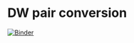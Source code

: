 # DW pair conversion

[![Binder](https://mybinder.org/badge_logo.svg)](https://mybinder.org/v2/gh/lang-m/skpm2022/HEAD?labpath=notebook.ipynb)
